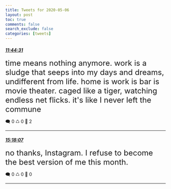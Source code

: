 ```yaml
---
title: Tweets for 2020-05-06
layout: post
toc: true
comments: false
search_exclude: false
categories: [tweets]
---
```



#### <a href = "https://twitter.com/deepfates/status/1258090278201614336">*11:44:31*</a>

<font size="5">time means nothing anymore. work is a sludge that seeps into my days and dreams, undifferent from life. home is work is bar is movie theater. caged like a tiger, watching endless net flicks.  it's like I never left the commune</font>



🗨️ 0 ♺ 0 🤍  2   

---
    
#### <a href = "https://twitter.com/deepfates/status/1258144033961992192">*15:18:07*</a>

<font size="5">no thanks, Instagram. I refuse to become the best version of me this month.</font>



🗨️ 0 ♺ 0 🤍  0   

---
    
            


